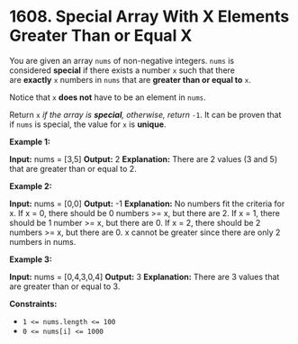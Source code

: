 # 1608. Special Array With X Elements Greater Than or Equal X 

You are given an array `nums` of non-negative integers. `nums` is considered **special** if there exists a number `x` such that there are **exactly** `x` numbers in `nums` that are **greater than or equal to** `x`.

Notice that `x` **does not** have to be an element in `nums`.

Return `x` _if the array is **special**, otherwise, return_ `-1`. It can be proven that if `nums` is special, the value for `x` is **unique**.

**Example 1:**

**Input:** nums = [3,5]
**Output:** 2
**Explanation:** There are 2 values (3 and 5) that are greater than or equal to 2.

**Example 2:**

**Input:** nums = [0,0]
**Output:** -1
**Explanation:** No numbers fit the criteria for x.
If x = 0, there should be 0 numbers >= x, but there are 2.
If x = 1, there should be 1 number >= x, but there are 0.
If x = 2, there should be 2 numbers >= x, but there are 0.
x cannot be greater since there are only 2 numbers in nums.

**Example 3:**

**Input:** nums = [0,4,3,0,4]
**Output:** 3
**Explanation:** There are 3 values that are greater than or equal to 3.

**Constraints:**

- `1 <= nums.length <= 100`
- `0 <= nums[i] <= 1000`